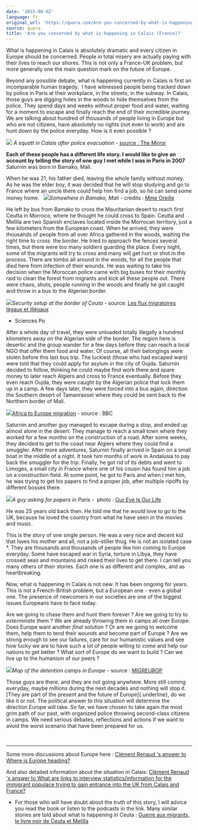 ```yaml
---
date: '2015-08-02'
language: fr
original_url: 'https://quora.com/Are-you-concerned-by-what-is-happening-in-Calais-France/answer/Clément-Renaud'
source: quora
title: 'Are you concerned by what is happening in Calais (France)?'
---
```


What is happening in Calais is absolutely dramatic and every citizen in
Europe should be concerned. People in total misery are actually paying
with their lives to reach our shores. This is not only a France-UK
problem, but more generally one the main question mark on the future of
Europe. 
 
Beyond any possible debate, what is happening currently in Calais is
first an incomparable human tragedy.  I have witnessed people being
tracked down by police in Paris at their workplace, in the streets, in
the subway. In Calais, those guys are digging holes in the woods to hide
themselves from the police. They spend days and weeks without proper
food and water, waiting for a moment to escape and finally reach the end
of their incredible journey. We are talking about hundred of thousands
of people living in Europe but who are not citizens, have absolutely no
rights (not even to work) and are hunt down by the police everyday. How
is it even possible ? 
 
![](/{{site.base_url}}/img/quora/main-qimg-7c05630920d96aeb896f15d187e3daf7.png) *A squatt in Calais
after police evacuation* - [source : The
Mirror](http://www.mirror.co.uk/news/world-news/rubbish-mountains-left-behind-2000-5438859) 
 
 
**Each of these people has a different life story. I would like to give
an account by telling the story of one guy I met while I was in Paris in
2007** 
  
Saturnin was born in Bamako, Mali. 
 
When he was 21, his father died, leaving the whole family without money.
As he was the elder boy, it was decided that he will stop studying and
go to France where an uncle there could help him find a job, so he can
send some money home. 
  
![](/{{site.base_url}}/img/quora/main-qimg-bf76d3b81878a081198cf2df2bbea6ab-c.png)*Somewhere in
Bamako, Mali -* credits : [Mme
Oreille](http://www.madame-oreille.com/blog/index.php/mali-episode-8-retour-a-bamako-fin-des-vacances/) 
 
 
He left by bus from Bamako to cross the Mauritanian desert to reach
first Ceutta in Morroco, where he thought he could cross to Spain.
Ceutta and Mellila are two Spanish enclaves located inside the Morrocan
territory, just a few kilometers from the European coast. When he
arrived, they were thousands of people from all over Africa gathered in
the woods, waiting the right time to cross  the border. He tried to
approach the fences several times, but there were too many soldiers
guarding the place. Every night, some of the migrants will try to cross
and many will get hurt or shot in the process. There are tombs all
around in the woods, for all the people that died here from infection of
their wounds. He was waiting to take his decision when the Moroccan
police came with big buses for their monthly raid to clean the forest
from migrants and kick all these people out. There were chaos, shots,
people running in the woods and finally he got caught and throw in a bus
to the Algerian border. 
 
![](/{{site.base_url}}/img/quora/main-qimg-92873cd304290af7ddab6140e6437943-c.png)*Security setup at
the border of Ceuta -* source: [Les flux migratoires légaux et
illégaux](http://ceriscope.sciences-po.fr/content/part4/les-flux-migratoires-legaux-et-illegaux)
- Sciences Po 
 
After a whole day of travel, they were unloaded totally illegally a
hundred kilometers away on the Algerian side of the border. The region
here is desertic and the group wander for a few days before they can
reach a local NGO that offer them food and water. Of course, all their
belongings were stolen before this last bus trip. The luckiest (those
who had escaped wars) were told that they could apply for asylum in the
city of Oujda. Saturnin decided to follow, thinking he could maybe find
work there and spare money to later reach Algiers and cross to France
eventually. Before they even reach Oujda, they were caught by the
Algerian police that lock them up in a camp. A few days later, they were
forced into a bus again, direction the Southern desert of Tamanrasset
where they could be sent back to the Northern border of Mali. 
 
![](/{{site.base_url}}/img/quora/main-qimg-3969d8e1ce2fa9b86c310a41fdc0f13c.png)[Africa to Europe
migration](http://news.bbc.co.uk/2/hi/europe/6228236.stm) - source :
BBC 
 
Saturnin and another guy managed to escape during a stop, and ended up
almost alone in the desert. They manage to reach a small town where they
worked for a few months on the construction of a road. After some weeks,
they decided to get to the coast near Algiers where they could find a
smuggler. After more adventures, Saturnin finally arrived in Spain on a
small boat in the middle of a night. It took him months of work in
Andalusia to pay back the smuggler for the trip. Finally, he got rid of
its debts and went to Limoges, a small city in France where one of his
cousin has found him a job on a construction field. At some point, he
got to Paris and when I met him, he was trying to get his papers to find
a proper job, after multiple ripoffs by different bosses there. 
 
![](/{{site.base_url}}/img/quora/main-qimg-b6818a88ecf59e7c1522e4600d0ab1e9-c.png)*A guy asking for
papers in Paris -*  photo : [Our Eye Is Our
Life](http://www.oureyeislife.com/?p=568) 
 
He was 25 years old back then. He told me that he would love to go to
the UK, because he loved the country from what he have seen in the
movies and music. 
 
This is the story of one single person. He was a very nice and decent
kid that loves his mother and all, not a job-stiller thug. He is not an
isolated case *. They are thousands and thousands of people like him
coming to Europe everyday. Some have escaped war in Syria, torture in
Libya, they have crossed seas and mountains and risked their lives to
get there. I can tell you many others of their stories. Each one is as
different and complex, and as heartbreaking. 
 
Now, what is happening in Calais is not new. It has been ongoing for
years. This is not a French-British problem, but a European one - even a
global one. The presence of newcomers in our societies are one of the
biggest issues Europeans have to face today. 
 
Are we going to chase them and hunt them forever ? Are we going to try
to *exterminate* them ? We are already throwing them in camps all over
Europe. Does Europe want another *final solution* ? Or are we going to
welcome them, help them to tend their wounds and become part of Europe ?
Are we strong enough to see our failures, care for our humanistic values
and see how lucky we are to have such a lot of people willing to come
and help our nations to get better ? What sort of Europe do we want to
build ? Can we live up to the humanism of our peers ? 
 
![](/{{site.base_url}}/img/quora/main-qimg-3dcaa24c64a8808e2c8357352431f460-c.png)*Map of the
detention camps in Europe* - source :
[MIGREUROP](http://www.migreurop.org/article2224.html?lang=en) 
 
Those guys are there, and they are not going anywhere. More still coming
everyday, maybe millions during the next decades and nothing will stop
it. [They are part of the present and the future of Europe]{.underline},
do we like it or not. The political answer to this situation will
determine the direction Europe will take. So far, we have chosen to take
again the most grim path of our past, with organized police throwing
second-class citizens in camps. We need serious debates, reflections and
actions if we want to avoid the worst scenario that have been prepared
for us. 
 
  

------------------------------------------------------------------------

 
Some more discussions about Europe here : [Clément Renaud 's answer to
Where is Europe
heading?](http://quora.com/Where-is-Europe-heading/answer/Cl%C3%A9ment-Renaud) 
 
And also detailed information about the situation in Calais: [Clément
Renaud 's answer to What are links to interview statistics/information
for the immigrant populace trying to gain entrance into the UK from
Calais and
France?](http://quora.com/What-are-links-to-interview-statistics-information-for-the-immigrant-populace-trying-to-gain-entrance-into-the-UK-from-Calais-and-France/answer/Cl%C3%A9ment-Renaud) 
 
 * For those who will have doubt about the truth of this story, I will
advice you read the book or listen to the podcasts in the link. Many
similar stories are told about what is happening in Ceuta : [Guerre aux
migrants, le livre noir de Ceuta et
Melilla](http://www.franceculture.fr/oeuvre-guerre-aux-migrants-le-livre-noir-de-ceuta-et-melilla-de-collectif.html)
